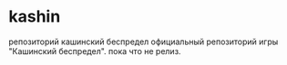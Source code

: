 # kashin
репозиторий кашинский беспредел 
официальный репозиторий игры "Кашинский беспредел". пока что не релиз.
